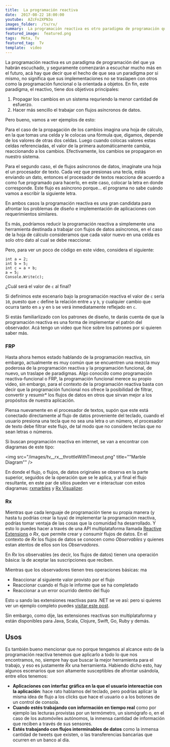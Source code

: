 ```yaml
---
title:  La programación reactiva
date:  2017-08-22 18:00:00
youtube:  AZcFn2XPN3o
images_folder:  /tv/rx/
summary:  La programación reactiva es otro paradigma de programación que facilita el trabajo con flujos asíncronos de datos, además de ser compatible con otros paradigmas que magnifican sus características.
featured_image:  featured.png
tags:  Meta, Tv
featured_tag:  Tv
template:  video
---
```


La programación reactiva es un paradigma de programación del que ya habrán escuchado, y seguramente comenzarán a escuchar mucho más en el futuro, acá hay que decir que el hecho de que sea un paradigma por si mismo, no significa que sus implementaciones no se traslapen con otros como la programación funcional o la orientada a objetos. En fin, este paradigma, el reactivo, tiene dos objetivos principales:

1. Propagar los cambios en un sistema requriendo la menor cantidad de esfuerzo.  
1. Hacer más sencillo el trabajar con flujos asíncronos de datos.

Pero bueno, vamos a ver ejemplos de esto:

Para el caso de la propagación de los cambios imagina una hoja de cálculo, en la que tomas una celda y le colocas una fórmula que, digamos, depende de los valores de otras dos celdas. Luego cuando colocas valores estas celdas referenciadas, el valor de la primera automáticamente cambia, reaccionando a los cambios. Efectivamente, los cambios se propagaron en nuestro sistema.

Para el segundo caso, el de flujos asíncronos de datos, imagínate una hoja el un procesador de texto. Cada vez que presionas una tecla, estás enviando un dato, entonces el procesador de textos reacciona de acuerdo a como fue programado para hacerlo, en este caso, colocar la letra en donde corresponde. Este flujo es asíncrono porque… el programa no sabe cuándo vamos a escribir la siguiente letra.

En ambos casos la programación reactiva es una gran candidata para afrontar los problemas de diseño e implementación de aplicaciones con requerimientos similares.  

Es más, podríamos reducir la programación reactiva a simplemente una herramienta destinada a trabajar con flujos de datos asíncronos, en el caso de la hoja de cálculo consideramos que cada valor nuevo en una celda es solo otro dato al cual se debe reaccionar.

Pero, para ver un poco de código en este video, considera el siguiente: 

```
int a = 2;
int b = 5;
int c = a + b;
a = 5;
Console.Write(c);
```

¿Cuál será el valor de `c` al final?  

Si definimos este escenario bajo la programación reactiva el valor de `c` sería `10`, puesto que `c` define la relación entre `a` y `b`, y cualquier cambio que ocurra tanto en `a` y en `b` se verá inmediatamente reflejado en `c`. 

Si estás familiarlizado con los patrones de diseño, te darás cuenta de que la programación reactiva es una forma de implementar el patrón del observador. Acá tengo un video que hice sobre los patrones por si quieren saber más.

### FRP  
Hasta ahora hemos estado hablando de la programación reactiva, sin embargo, actualmente es muy común que se encuentren una mezcla muy poderosa de la programación reactiva y la programación funcional, de nuevo, un traslape de paradigmas. Algo conocido como programación reactiva-funcional o FRP, la programación funcional merece su propio video, sin embargo, para el contexto de la programación reactiva basta con decir que la programación funcional nos ofrece la posibilidad de filtrar, convertir y resumir* los flujos de datos en otros que sirvan mejor a los propósitos de nuestra aplicación.  

Piensa nuevamente en el procesador de textos, supón que este está conectado directamente al flujo de datos proveniente del teclado, cuando el usuario presiona una tecla que no sea una letra o un número, el procesador de texto debe filtrar este flujo, de tal modo que no considere teclas que no sean letras o números.


Si buscan programación reactiva en internet, se van a encontrar con diagramas de este tipo: 

<img src="/images/tv__rx__throttleWithTimeout.png" title=""Marble Diagram"" />

En donde el flujo, o flujos, de datos originales se observa en la parte superior, seguidos de la operación que se le aplica, y al final el flujo resultante, en este par de sitios pueden ver e interactuar con estos diagramas: <a href="http://rxmarbles.com/" target="_blank">rxmarbles</a> y <a href="https://rxviz.com/" target="_blank">Rx Visualizer</a>.

### Rx
Mientras que cada lenguaje de programación tiene su propia manera (y hasta tu podrías crear la tuya) de implementar la programación reactiva, podrías tomar ventaja de las cosas que la comunidad ha desarrollado. Y esto lo puedes hacer a través de una API multiplataforma llamada <a href="http://reacivex.io" target="_blank">Reactive Extensions</a> o *Rx*, que permite crear y consumir flujos de datos. En el contexto de *Rx*  los flujos de datos se conocen como *Observables* y quienes estan atentos de ellos son los *Observadores*. 

En *Rx* los observables (es decir, los flujos de datos) tienen una operación básica: la de aceptar las suscripciones que reciben.

Mientras que los observadores tienen tres operaciones básicas:
ma
- Reaccionar al siguiente valor provisto por el flujo
- Reaccionar cuando el flujo le informe que se ha completado
- Reaccionar a un error ocurrido dentro del flujo

Esto u  sando las extensiones reactivas para .NET se ve así: pero si quieres ver un ejemplo completo puedes <a href="http://thatcsharpguy.com/post/reactive-extensions-1/" target="_blank">visitar este post</a>.

Sin embargo, como dije, las extensiones reactivas son multiplataforma y están disponibles para Java, Scala, Clojure, Swift, Go, Ruby y demás.

## Usos 
Es también bueno mencionar que no porque tengamos al alcance esto de la programación reactiva tenemos que aplicarlo a todo lo que nos encontramos, no, siempre hay que buscar la mejor herramienta para el trabajo, y eso es justamente *Rx* una herramienta. Habiendo dicho esto, hay algunos escenarios que son altamente susceptibles de afrontar usándola, entre ellos tenemos:  

- **Aplicaciones con interfaz gráfica en la que el usuario intereactúe con la aplicación**: hace rato hablamos del teclado, pero podrías aplicar la misma idea de flujo a los clicks que hace el usuario o a los botones de un control de consola.
- **Cuando estés trabajando con información en tiempo real** como por ejemplo las lecturas provistas por un termómetro, un sismógrafo o, en el caso de los automóviles autónomos, la inmensa cantidad de información que reciben a través de sus sensores.
- **Estés trabajando con flujos interminables de datos** como la inmensa cantidad de tweets que existen, o las transferencias bancarias que ocurren en un banco al día.

 